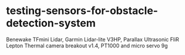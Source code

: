 # testing-sensors-for-obstacle-detection-system
Benewake TFmini Lidar, Garmin Lidar-lite V3HP, Parallax Ultrasonic FliR Lepton Thermal camera breakout v1.4, PT1000 and micro servo 9g
